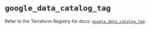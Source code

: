 # `google_data_catalog_tag`

Refer to the Terraform Registry for docs: [`google_data_catalog_tag`](https://registry.terraform.io/providers/hashicorp/google/6.34.0/docs/resources/data_catalog_tag).
